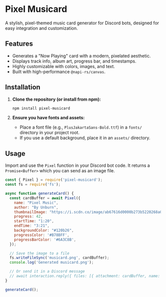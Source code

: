 # Pixel Musicard

A stylish, pixel-themed music card generator for Discord bots, designed for easy integration and customization.

## Features

- Generates a "Now Playing" card with a modern, pixelated aesthetic.
- Displays track info, album art, progress bar, and timestamps.
- Highly customizable with colors, images, and text.
- Built with high-performance `@napi-rs/canvas`.

## Installation

1.  **Clone the repository (or install from npm):**
    ```bash
    npm install pixel-musicard
    ```

2.  **Ensure you have fonts and assets:**
    - Place a font file (e.g., `PlusJakartaSans-Bold.ttf`) in a `fonts/` directory in your project root.
    - If you use a default background, place it in an `assets/` directory.

## Usage

Import and use the `Pixel` function in your Discord bot code. It returns a `Promise<Buffer>` which you can send as an image file.

```javascript
const { Pixel } = require('pixel-musicard');
const fs = require('fs');

async function generateCard() {
  const cardBuffer = await Pixel({
    name: "Pixel Music",
    author: "By Unburn",
    thumbnailImage: "https://i.scdn.co/image/ab67616d0000b273b5220268a0a383b4855925bf",
    progress: 42,
    startTime: "1:20",
    endTime: "3:21",
    backgroundColor: "#120b26",
    progressColor: '#B78BFF',
    progressBarColor: '#6A3C8B',
  });

  // Save the image to a file
  fs.writeFileSync('musicard.png', cardBuffer);
  console.log('Generated musicard.png');

  // Or send it in a Discord message
  // await interaction.reply({ files: [{ attachment: cardBuffer, name: 'musicard.png' }] });
}

generateCard();